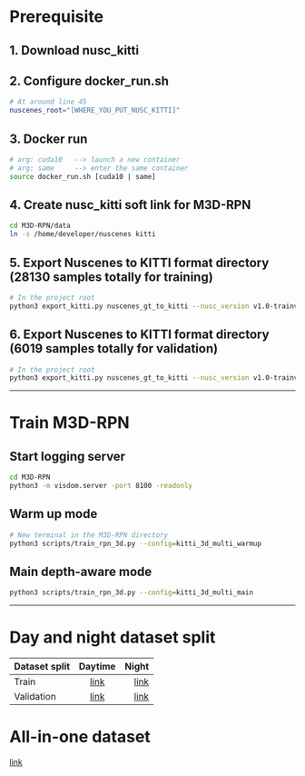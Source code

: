 <!-- 
## Compile & install mmdetection3d tools
```bash
sudo pip3 install -v -e .
```
 -->

<!-- 
## Create dataset for mmdet3d (this commamd is for v1.0-mini)
python3 tools/create_data.py nuscenes --root-path ~/nuscenes --out-dir ~/nuscenes --extra-tag nuscenes --max-sweeps 2 --version v1.0-mini -->
# Prerequisite

## 1. Download nusc_kitti

## 2. Configure docker_run.sh
```bash
# At around line 45
nuscenes_root="[WHERE_YOU_PUT_NUSC_KITTI]"
```

## 3. Docker run
```bash
# arg: cuda10   --> launch a new container
# arg: same     --> enter the same container
source docker_run.sh [cuda10 | same]
```

## 4. Create nusc_kitti soft link for M3D-RPN
```bash
cd M3D-RPN/data
ln -s /home/developer/nuscenes kitti
```

## 5. Export Nuscenes to KITTI format directory (28130 samples totally for training)
```bash
# In the project root
python3 export_kitti.py nuscenes_gt_to_kitti --nusc_version v1.0-trainval --nusc_kitti_dir /home/developer/nuscenes/nusc_kitti --split train --image_count 70000
```

## 6. Export Nuscenes to KITTI format directory (6019 samples totally for validation)
```bash
# In the project root
python3 export_kitti.py nuscenes_gt_to_kitti --nusc_version v1.0-trainval --nusc_kitti_dir /home/developer/nuscenes/nusc_kitti --split val --image_count 15000
```

---
# Train M3D-RPN
## Start logging server
```bash
cd M3D-RPN
python3 -m visdom.server -port 8100 -readonly
```

## Warm up mode
```bash
# New terminal in the M3D-RPN directory
python3 scripts/train_rpn_3d.py --config=kitti_3d_multi_warmup
```

## Main depth-aware mode
```bash
python3 scripts/train_rpn_3d.py --config=kitti_3d_multi_main
```

---

# Day and night dataset split 
Dataset split | Daytime     | Night     | 
--------------|:-----:      |-----:     | 
Train         | [link](https://drive.google.com/file/d/1PQszzW-U7rh1w3W67z6SfYDscAJnmYlt/view?usp=sharing)    |  [link](https://drive.google.com/file/d/1Vs283PRRsGBtQkTN9UvmXqSwgNDcijSh/view?usp=sharing) |   
Validation    | [link](https://drive.google.com/file/d/1UUE-viXM_60bbHQZC2TiImp0argVlKbi/view?usp=sharing)    |  [link](https://drive.google.com/file/d/1-ipnV8bXw0ApDMV_YLlw2vo0sdSTtKFR/view?usp=sharing) |

# All-in-one dataset
[link](https://drive.google.com/file/d/1LFHgWlDKIFSqOnDsEE5cJ3w2IQGsJQEH/view?usp=sharing)

